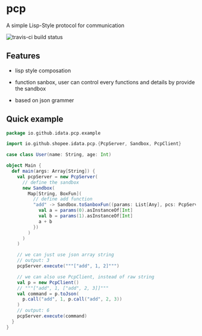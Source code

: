 # pcp

A simple Lisp-Style protocol for communication

![travis-ci build status](https://travis-ci.com/idata-shopee/pcp.svg?branch=master)

## Features

- lisp style composation

- function sanbox, user can control every functions and details by provide the sandbox

- based on json grammer

## Quick example

```scala
package io.github.idata.pcp.example

import io.github.shopee.idata.pcp.{PcpServer, Sandbox, PcpClient}

case class User(name: String, age: Int)

object Main {
  def main(args: Array[String]) {
    val pcpServer = new PcpServer(
      // define the sandbox
      new Sandbox(
        Map[String, BoxFun](
          // define add function
          "add" -> Sandbox.toSanboxFun((params: List[Any], pcs: PcpServer) => {
            val a = params(0).asInstanceOf[Int]
            val b = params(1).asInstanceOf[Int]
            a + b
          })
        )
      )
    )

    // we can just use json array string
    // output: 3
    pcpServer.execute("""["add", 1, 2]""")

    // we can also use PcpClient, instead of raw string
    val p = new PcpClient()
    // """["add", 1, ["add", 2, 3]]"""
    val command = p.toJson(
      p.call("add", 1, p.call("add", 2, 3))
    )
    // output: 6
    pcpServer.execute(command)
  }
}
```

